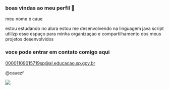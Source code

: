 ### boas vindas ao meu perfil 🐸

meu nome é caue

estou estudando no alura
estou me desenvolvendo na linguagem java script
utilizp esse espaço para minha organizaçao e compartilhamento dos meus projetos desenvolvidos

### voce pode entrar em contato comigo aqui

00001109015719sp@al.educacao.sp.gov.br

@cauezf

![](![image](https://github.com/cauezf12/cauezf12/assets/169807872/cdcbb241-0859-475f-8f97-e63944125eb9))

